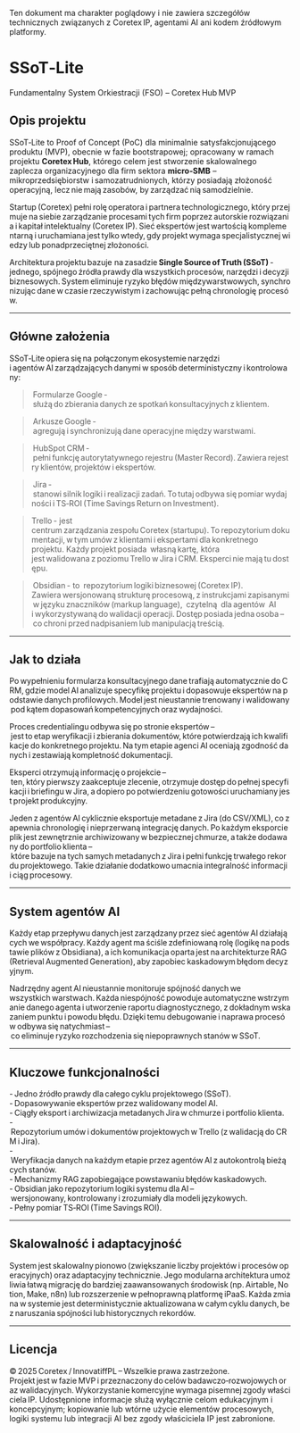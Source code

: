 Ten dokument ma charakter poglądowy i nie zawiera szczegółów technicznych związanych z Coretex IP, agentami AI ani kodem źródłowym platformy.

# SSoT‑Lite  
Fundamentalny System Orkiestracji (FSO) – Coretex Hub MVP  

## Opis projektu  
SSoT‑Lite to Proof of Concept (PoC) dla minimalnie satysfakcjonującego produktu (MVP), obecnie w fazie bootstrapowej; opracowany w ramach projektu **Coretex Hub**, którego celem jest stworzenie skalowalnego zaplecza organizacyjnego dla firm sektora **micro‑SMB** – mikroprzedsiębiorstw i samozatrudnionych, którzy posiadają złożoność operacyjną, lecz nie mają zasobów, by zarządzać nią samodzielnie.  

Startup (Coretex) pełni rolę operatora i partnera technologicznego, który przejmuje na siebie zarządzanie procesami tych firm poprzez autorskie rozwiązania i kapitał intelektualny (Coretex IP). Sieć ekspertów jest wartością komplementarną i uruchamiana jest tylko wtedy, gdy projekt wymaga specjalistycznej wiedzy lub ponadprzeciętnej złożoności.  

Architektura projektu bazuje na zasadzie **Single Source of Truth (SSoT)** - jednego, spójnego źródła prawdy dla wszystkich procesów, narzędzi i decyzji biznesowych. System eliminuje ryzyko błędów międzywarstwowych, synchronizując dane w czasie rzeczywistym i zachowując pełną chronologię procesów.  

***

## Główne założenia  

SSoT‑Lite opiera się na połączonym ekosystemie narzędzi i agentów AI zarządzających danymi w sposób deterministyczny i kontrolowany:  

> Formularze Google - służą do zbierania danych ze spotkań konsultacyjnych z klientem.

> Arkusze Google - agregują i synchronizują dane operacyjne między warstwami.

> HubSpot CRM - pełni funkcję autorytatywnego rejestru (Master Record). Zawiera rejestry klientów, projektów i ekspertów.

> Jira - stanowi silnik logiki i realizacji zadań. To tutaj odbywa się pomiar wydajności i TS‑ROI (Time Savings Return on Investment).  

> Trello - jest  centrum zarządzania zespołu Coretex (startupu). To repozytorium dokumentacji, w tym umów z klientami i ekspertami dla konkretnego  projektu. Każdy projekt posiada  własną kartę, która  jest walidowana z poziomu Trello w Jira i CRM. Eksperci nie mają tu dostępu.

> Obsidian - to  repozytorium logiki biznesowej (Coretex IP).  Zawiera wersjonowaną strukturę procesową, z instrukcjami zapisanymi  w języku znaczników (markup language),  czytelną  dla agentów  AI  i wykorzystywaną do walidacji operacji. Dostęp posiada jedna osoba – co chroni przed nadpisaniem lub manipulacją treścią.  

***

## Jak to działa  
Po wypełnieniu formularza konsultacyjnego dane trafiają automatycznie do CRM, gdzie model AI analizuje specyfikę projektu i dopasowuje ekspertów na podstawie danych profilowych. Model jest nieustannie trenowany i walidowany pod kątem dopasowań kompetencyjnych oraz wydajności.  

Proces credentialingu odbywa się po stronie ekspertów – jest to etap weryfikacji i zbierania dokumentów, które potwierdzają ich kwalifikacje do konkretnego projektu. Na tym etapie agenci AI oceniają zgodność danych i zestawiają kompletność dokumentacji.  

Eksperci otrzymują informację o projekcie – ten, który pierwszy zaakceptuje zlecenie, otrzymuje dostęp do pełnej specyfikacji i briefingu w Jira, a dopiero po potwierdzeniu gotowości uruchamiany jest projekt produkcyjny.  

Jeden z agentów AI cyklicznie eksportuje metadane z Jira (do CSV/XML), co zapewnia chronologię i nieprzerwaną integrację danych. Po każdym eksporcie plik jest zewnętrznie archiwizowany w bezpiecznej chmurze, a także dodawany do portfolio klienta – które bazuje na tych samych metadanych z Jira i pełni funkcję trwałego rekordu projektowego. Takie działanie dodatkowo umacnia integralność informacji i ciąg procesowy.  

***

## System agentów AI  
Każdy etap przepływu danych jest zarządzany przez sieć agentów AI działających we współpracy. Każdy agent ma ściśle zdefiniowaną rolę (logikę na podstawie plików z Obsidiana), a ich komunikacja oparta jest na architekturze RAG (Retrieval Augmented Generation), aby zapobiec kaskadowym błędom decyzyjnym.  

Nadrzędny agent AI nieustannie monitoruje spójność danych we wszystkich warstwach. Każda niespójność powoduje automatyczne wstrzymanie danego agenta i utworzenie raportu diagnostycznego, z dokładnym wskazaniem punktu i powodu błędu. Dzięki temu debugowanie i naprawa procesów odbywa się natychmiast – co eliminuje ryzyko rozchodzenia się niepoprawnych stanów w SSoT.  

***

## Kluczowe funkcjonalności  
- Jedno źródło prawdy dla całego cyklu projektowego (SSoT).  
- Dopasowywanie ekspertów przez walidowany model AI.  
- Ciągły eksport i archiwizacja metadanych Jira w chmurze i portfolio klienta.  
- Repozytorium umów i dokumentów projektowych w Trello (z walidacją do CRM i Jira).  
- Weryfikacja danych na każdym etapie przez agentów AI z autokontrolą bieżących stanów.  
- Mechanizmy RAG zapobiegające powstawaniu błędów kaskadowych.  
- Obsidian jako repozytorium logiki systemu dla AI – wersjonowany, kontrolowany i zrozumiały dla modeli językowych.  
- Pełny pomiar TS‑ROI (Time Savings ROI).  

***

## Skalowalność i adaptacyjność  
System jest skalowalny pionowo (zwiększanie liczby projektów i procesów operacyjnych) oraz adaptacyjny technicznie. Jego modularna architektura umożliwia łatwą migrację do bardziej zaawansowanych środowisk (np. Airtable, Notion, Make, n8n) lub rozszerzenie w pełnoprawną platformę iPaaS. Każda zmiana w systemie jest deterministycznie aktualizowana w całym cyklu danych, bez naruszania spójności lub historycznych rekordów.  

***

## Licencja  
© 2025 Coretex / InnovatiffPL – Wszelkie prawa zastrzeżone.  
Projekt jest w fazie MVP i przeznaczony do celów badawczo‑rozwojowych oraz walidacyjnych. Wykorzystanie komercyjne wymaga pisemnej zgody właściciela IP.
Udostępnione informacje służą wyłącznie celom edukacyjnym i koncepcyjnym; kopiowanie lub wtórne użycie elementów procesowych, logiki systemu lub integracji AI bez zgody właściciela IP jest zabronione.
